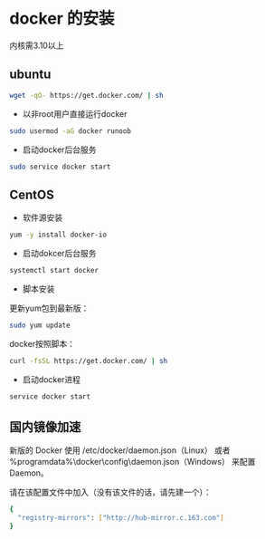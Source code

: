 # docker 的安装

内核需3.10以上

## ubuntu

```bash
wget -qO- https://get.docker.com/ | sh
```

- 以非root用户直接运行docker

```bash
sudo usermod -aG docker runoob
```

- 启动docker后台服务

```bash
sudo service docker start
```

## CentOS

- 软件源安装

```bash
yum -y install docker-io
```

- 启动dokcer后台服务

```bash
systemctl start docker
```

- 脚本安装

更新yum包到最新版：

```bash
sudo yum update
```

docker按照脚本：

```bash
curl -fsSL https://get.docker.com/ | sh
```

- 启动docker进程

```bash
service docker start
```

## 国内镜像加速

新版的 Docker 使用 /etc/docker/daemon.json（Linux） 或者 %programdata%\docker\config\daemon.json（Windows） 来配置 Daemon。

请在该配置文件中加入（没有该文件的话，请先建一个）：

```bash
{
  "registry-mirrors": ["http://hub-mirror.c.163.com"]
}
```
